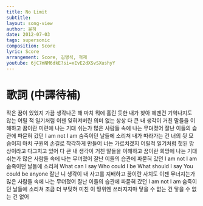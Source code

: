 ```yaml
---
title: No Limit
subtitle:
layout: song-view
author: 윤하
date: 2012-07-03
tags: supersonic
composition: Score
lyric: Score
arrangement: Score, 김병석, 적재
youtube: 6jC7mNM6dkE?si=xEvE2dXSvSXushyY
---
```


# 歌詞 (中譯待補)

작은 꿈이 있었지 가끔
생각나곤 해 마치 뭐에
홀린 듯한 내가
찾아 헤멘건
기억나지도 않는
어릴 적 일기처럼
이젠 잊혀져버린
의미 없는 상상
다 큰 내 생각이 거친
말들을 이해하고 꿈이란
미련에 나는 기대 쉬는가
많은 사람들 속에
나는 무뎌졌어 잘난
이들의 습관에
파묻혀 갔던
I am not I am
숨죽이던 날들에
소리쳐
내가 따라가는 건
너의 뒷 모습이지
마치 구원의 손길로
착각하게 만들어
너는 가르치겠지
어릴적 일기처럼
헛된 망상이라고
다그치고 있어
다 큰 내 생각이 거친
말들을 이해하고
꿈이란 희망에
나는 기대 쉬는가
많은 사람들 속에
나는 무뎌졌어 잘난
이들의 습관에
파묻혀 갔던
I am not I am
숨죽이던 날들에
소리쳐
What can I say
Who could I be
What should I say
You could be
anyone
잘난 니 생각이 내
사고를 지배하고
꿈이란 사치도
이젠 무너지는가
많은 사람들 속에
나는 무뎌졌어 잘난
이들의 습관에 파묻혀 갔던
I am not I am
숨죽이던 날들에 소리쳐
조금 더 부딪혀 미친
이 땅위엔 쓰러지지마
닿을 수 없는 건
닿을 수 없는 건 없어
